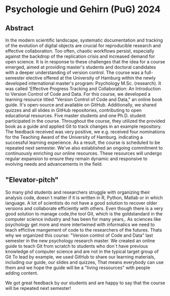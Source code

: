 # Psychologie und Gehirn (PuG) 2024

## Abstract

In the modern scientific landscape, systematic documentation and tracking of the evolution of digital objects are crucial for reproducible research and effective collaboration. Too often, chaotic workflows persist, especially against the backdrop of the replication crisis and increased demand for open science. It is in response to these challenges that the idea for a course emerged, aimed at providing master's students and doctoral candidates with a deeper understanding of version control.
The course was a full-semester elective offered at the University of Hamburg within the newly developed international master's program: Psychology M.Sc. (research).
It was called 'Effective Progress Tracking and Collaboration: An Introduction to Version Control of Code and Data.
For this course, we developed a learning resource titled "Version Control of Code and Data," an online book guide. It's open-source and available on GitHub. Additionally, we shared quizzes and all slides in GitHub repositories, contributing to open educational resources. 
Five master students and one Ph.D. student participated in the course. Throughout the course, they utilized the provided book as a guide and applied Git to track changes in an example repository. The feedback received was very positive, we e.g. received four nominations for the Teaching Award of the University of Hamburg. indicating a successful learning experience. As a result, the course is scheduled to be repeated next semester.
We've also established an ongoing commitment to continuously enriching our online resources. These resources will undergo regular expansion to ensure they remain dynamic and responsive to evolving needs and advancements in the field.

## "Elevator-pitch"

So many phd students and researchers struggle with organizing their analysis code, doesn´t matter if it is written in R, Python, Matlab or in which language.
A lot of scientists do not have a good solution to recover older versions and collaborate efficiently with others.
Even though there is a very good solution to manage code,the tool Git,  which is the goldstandard in the computer science industry and has been for many years,.
As sciences like psychology get more and more intertwined with informatics we need to teach effictive mangement of code to the researchers of the futures.
Thats why we organized this course: "Version control of Code and Data" last semester in the new psychology research master. 
We created an online guide to teach Git from scratch to students who don´t have previous knowledge of computer science and are not in the typical target group of Git
To lead by example, we used GitHub to share our learning materials, including our guide, our slides and quizzes,
That means everybody can use them and we hope the guide will be a "living ressources" with people adding content.

We got great feedback by our students and are happy to say that the course will be repeated next semester!







